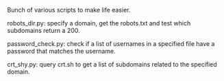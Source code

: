 Bunch of various scripts to make life easier.

robots_dir.py:
specify a domain, get the robots.txt and test which subdomains return a 200.

password_check.py:
check if a list of usernames in a specified file have a password that matches the username.

crt_shy.py:
query crt.sh to get a list of subdomains related to the specified domain.